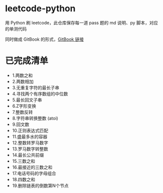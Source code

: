 # leetcode-python

用 Python 刷 leetcode，此仓库保存每一道 pass 题的 md 说明、py 脚本，对应的单测代码

同时做成 GitBook 的形式，[GitBook 链接](https://leetcode-6.gitbook.io/leetcode/)

# 已完成清单

* 1.两数之和
* 2.两数相加
* 3.无重复字符的最长子串
* 4.寻找两个有序数组的中位数
* 5.最长回文子串
* 6.Z字形变换
* 7.整数反转
* 8.字符串转换整数 (atoi)
* 9.回文数
* 10.正则表达式匹配
* 11.盛最多水的容器
* 12.整数转罗马数字
* 13.罗马数字转整数
* 14.最长公共前缀
* 15.三数之和
* 16.最接近的三数之和
* 17.电话号码的字母组合
* 18.四数之和
* 19.删除链表的倒数第N个节点